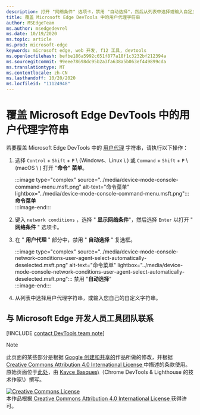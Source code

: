 ```yaml
---
description: 打开 "网络条件" 选项卡，禁用 "自动选择"，然后从列表中选择或输入自定义字符串。
title: 覆盖 Microsoft Edge DevTools 中的用户代理字符串
author: MSEdgeTeam
ms.author: msedgedevrel
ms.date: 10/19/2020
ms.topic: article
ms.prod: microsoft-edge
keywords: microsoft edge, web 开发, f12 工具, devtools
ms.openlocfilehash: befbe186a5992c651f877a18f1c3232bf212394a
ms.sourcegitcommit: 99eee78698dc95b2a3fa638a5b063ef449899cda
ms.translationtype: MT
ms.contentlocale: zh-CN
ms.lasthandoff: 10/20/2020
ms.locfileid: "11124948"
---
```

<!-- Copyright Kayce Basques 

   Licensed under the Apache License, Version 2.0 (the "License");
   you may not use this file except in compliance with the License.
   You may obtain a copy of the License at

       https://www.apache.org/licenses/LICENSE-2.0

   Unless required by applicable law or agreed to in writing, software
   distributed under the License is distributed on an "AS IS" BASIS,
   WITHOUT WARRANTIES OR CONDITIONS OF ANY KIND, either express or implied.
   See the License for the specific language governing permissions and
   limitations under the License.  -->

# 覆盖 Microsoft Edge DevTools 中的用户代理字符串  

若要覆盖 Microsoft Edge DevTools 中的 [用户代理][MDNUserAgent] 字符串，请执行以下操作：  

1.  选择 `Control` + `Shift` + `P` \ (Windows、Linux \ ) 或 `Command` + `Shift` + `P` \ (macOS \ ) 打开 "**命令" 菜单**。  
    
    :::image type="complex" source="../media/device-mode-console-command-menu.msft.png" alt-text="命令菜单" lightbox="../media/device-mode-console-command-menu.msft.png":::
       **命令菜单**  
    :::image-end:::  
    
1.  键入 `network conditions` ，选择 " **显示网络条件**"，然后选择 `Enter` 以打开 " **网络条件** " 选项卡。  
1.  在 " **用户代理** " 部分中，禁用 " **自动选择** " 复选框。  
    
    :::image type="complex" source="../media/device-mode-console-network-conditions-user-agent-select-automatically-deselected.msft.png" alt-text="命令菜单" lightbox="../media/device-mode-console-network-conditions-user-agent-select-automatically-deselected.msft.png":::
       禁用 "**自动选择**"  
    :::image-end:::  
    
1.  从列表中选择用户代理字符串，或输入您自己的自定义字符串。  
    
## 与 Microsoft Edge 开发人员工具团队联系  

[!INCLUDE [contact DevTools team note](../includes/contact-devtools-team-note.md)]  

<!-- links -->  

[MDNUserAgent]: https://developer.mozilla.org/docs/Glossary/User_agent "用户代理 |MDN"  

> [!NOTE]
> 此页面的某些部分是根据 [Google 创建和共享的][GoogleSitePolicies]作品所做的修改，并根据[ Creative Commons Attribution 4.0 International License ][CCA4IL]中描述的条款使用。  
> 原始页面位于[此处](https://developers.google.com/web/tools/chrome-devtools/device-mode/override-user-agent)，由 [Kayce Basques][KayceBasques]\（Chrome DevTools \& Lighthouse 的技术作家\）撰写。  

[![Creative Commons License][CCby4Image]][CCA4IL]  
本作品根据[ Creative Commons Attribution 4.0 International License ][CCA4IL]获得许可。  

[CCA4IL]: https://creativecommons.org/licenses/by/4.0  
[CCby4Image]: https://i.creativecommons.org/l/by/4.0/88x31.png  
[GoogleSitePolicies]: https://developers.google.com/terms/site-policies  
[KayceBasques]: https://developers.google.com/web/resources/contributors/kaycebasques  
